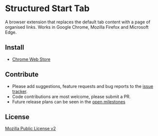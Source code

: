 # Structured Start Tab

A browser extension that replaces the default tab content with a page of organised links.  Works in Google Chrome, Mozilla Firefox and Microsoft Edge.

## Install 

* [Chrome Web Store](https://chrome.google.com/webstore/detail/structured-start-tab/pldheaomfiegamcicehmijhaijcocidb)

## Contribute

* Please add suggestions, feature requests and bug reports to the [issue tracker](https://github.com/ear1grey/structured-start-tab/issues). 
* Code contributions are most welcome, please submit a PR.
* Future release plans can be seen in the [open milestones](https://github.com/ear1grey/structured-start-tab/milestones?state=open)

## License

[Mozilla Public License v2](https://www.mozilla.org/en-US/MPL/2.0/)

